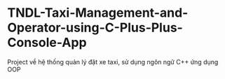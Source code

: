 # TNDL-Taxi-Management-and-Operator-using-C-Plus-Plus-Console-App
Project về hệ thống quản lý đặt xe taxi, sử dụng ngôn ngữ C++ ứng dụng OOP
